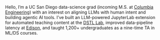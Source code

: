 Hello, I’m a UC San Diego data-science grad (incoming M.S. at [Columbia Engineering](https://www.engineering.columbia.edu/)) with an interest on aligning LLMs with human intent and building agentic AI tools. I’ve built an LLM-powered JupyterLab extension for automated teaching content at the [DSTL Lab](https://lau.ucsd.edu/), improved data-pipeline latency at [Edison](https://www.edison.com/), and taught 1,200+ undergraduates as a nine-time TA in ML/DS courses.
